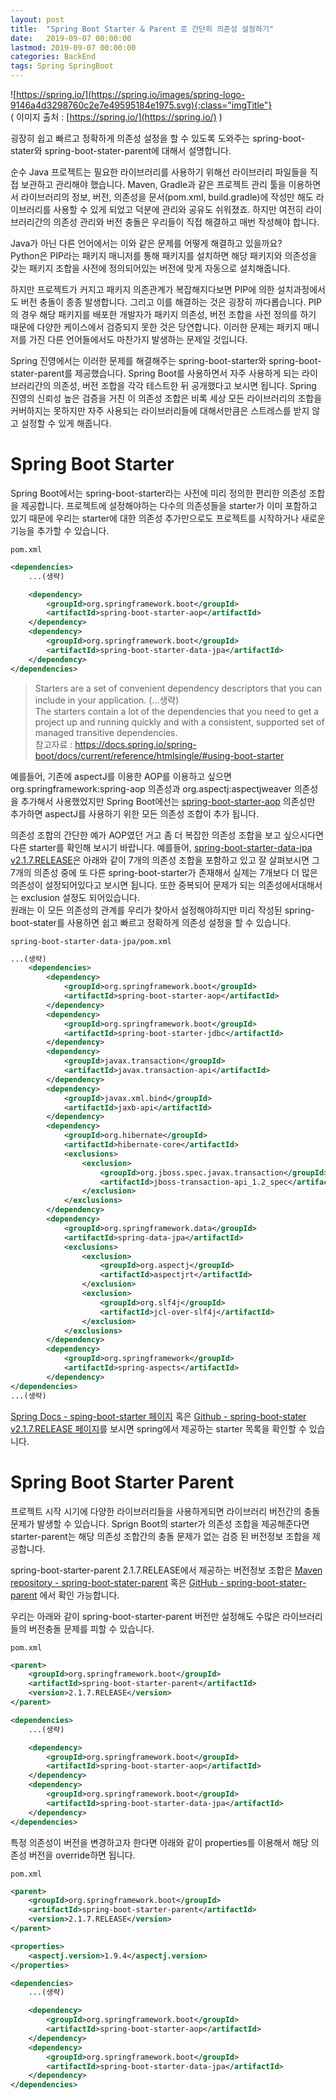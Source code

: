 ```yaml
---
layout: post
title:  "Spring Boot Starter & Parent 로 간단히 의존성 설정하기"
date:   2019-09-07 00:00:00 
lastmod: 2019-09-07 00:00:00  
categories: BackEnd
tags: Spring SpringBoot
---
```


![https://spring.io/](https://spring.io/images/spring-logo-9146a4d3298760c2e7e49595184e1975.svg){:class="imgTitle"}  
( 이미지 출처 : [https://spring.io/](https://spring.io/) )  

굉장히 쉽고 빠르고 정확하게 의존성 설정을 할 수 있도록 도와주는 spring-boot-stater와 spring-boot-stater-parent에 대해서 설명합니다.  

<!--more-->

순수 Java 프로젝트는 필요한 라이브러리를 사용하기 위해선 라이브러리 파일들을 직접 보관하고 관리해야 했습니다. Maven, Gradle과 같은 프로젝트 관리 툴을 이용하면서 라이브러리의 정보, 버전, 의존성을 문서(pom.xml, build.gradle)에 작성만 해도 라이브러리를 사용할 수 있게 되었고 덕분에 관리와 공유도 쉬워졌죠. 하지만 여전히 라이브러리간의 의존성 관리와 버전 충돌은 우리들이 직접 해결하고 매번 작성해야 합니다.  

Java가 아닌 다른 언어에서는 이와 같은 문제를 어떻게 해결하고 있을까요?  
Python은 PIP라는 패키지 매니저를 통해 패키지를 설치하면 해당 패키지와 의존성을 갖는 패키지 조합을 사전에 정의되어있는 버전에 맞게 자동으로 설치해줍니다.  

하지만 프로젝트가 커지고 패키지 의존관계가 복잡해지다보면 PIP에 의한 설치과정에서도 버전 충돌이 종종 발생합니다. 그리고 이를 해결하는 것은 굉장히 까다롭습니다. PIP의 경우 해당 패키지를 배포한 개발자가 패키지 의존성, 버전 조합을 사전 정의를 하기 때문에 다양한 케이스에서 검증되지 못한 것은 당연합니다. 이러한 문제는 패키지 매니저를 가진 다른 언어들에서도 마찬가지 발생하는 문제일 것입니다.  

Spring 진영에서는 이러한 문제를 해결해주는 spring-boot-starter와 spring-boot-stater-parent를 제공했습니다. Spring Boot를 사용하면서 자주 사용하게 되는 라이브러리간의 의존성, 버전 조합을 각각 테스트한 뒤 공개했다고 보시면 됩니다. Spring 진영의 신뢰성 높은 검증을 거친 이 의존성 조합은 비록 세상 모든 라이브러리의 조합을 커버하지는 못하지만 자주 사용되는 라이브러리들에 대해서만큼은 스트레스를 받지 않고 설정할 수 있게 해줍니다.  

# Spring Boot Starter

Spring Boot에서는 spring-boot-starter라는 사전에 미리 정의한 편리한 의존성 조합을 제공합니다. 프로젝트에 설정해야하는 다수의 의존성들을 starter가 이미 포함하고 있기 때문에 우리는 starter에 대한 의존성 추가만으로도 프로젝트를 시작하거나 새로운 기능을 추가할 수 있습니다.  

```pom.xml```

~~~xml
<dependencies>
    ...(생략)

    <dependency>
        <groupId>org.springframework.boot</groupId>
        <artifactId>spring-boot-starter-aop</artifactId>
    </dependency>
    <dependency>
        <groupId>org.springframework.boot</groupId>
        <artifactId>spring-boot-starter-data-jpa</artifactId>
    </dependency>
</dependencies>
~~~


>Starters are a set of convenient dependency descriptors that you can include in your application. (...생략)  
>The starters contain a lot of the dependencies that you need to get a project up and running quickly and with a consistent, supported set of managed transitive dependencies.  
>참고자료 : https://docs.spring.io/spring-boot/docs/current/reference/htmlsingle/#using-boot-starter  

예를들어, 기존에 aspectJ를 이용한 AOP를 이용하고 싶으면 org.springframework:spring-aop 의존성과 org.aspectj:aspectjweaver 의존성을 추가해서 사용했었지만 Spring Boot에선는 [spring-boot-starter-aop](https://github.com/spring-projects/spring-boot/blob/v2.1.7.RELEASE/spring-boot-project/spring-boot-starters/spring-boot-starter-aop/pom.xml) 의존성만 추가하면 aspectJ를 사용하기 위한 모든 의존성 조합이 추가 됩니다.  

의존성 조합의 간단한 예가 AOP였던 거고 좀 더 복잡한 의존성 조합을 보고 싶으시다면 다른 starter를 확인해 보시기 바랍니다. 예를들어, [spring-boot-starter-data-jpa v2.1.7.RELEASE](https://github.com/spring-projects/spring-boot/blob/v2.1.7.RELEASE/spring-boot-project/spring-boot-starters/spring-boot-starter-data-jpa/pom.xml)은 아래와 같이 7개의 의존성 조합을 포함하고 있고 잘 살펴보시면 그 7개의 의존성 중에 또 다른 spring-boot-starter가 존재해서 실제는 7개보다 더 많은 의존성이 설정되어있다고 보시면 됩니다. 또한 중복되어 문제가 되는 의존성에서대해서는 exclusion 설정도 되어있습니다.  
원래는 이 모든 의존성의 관계를 우리가 찾아서 설정해야하지만 미리 작성된 spring-boot-stater를 사용하면 쉽고 빠르고 정확하게 의존성 설정을 할 수 있습니다.  

```spring-boot-starter-data-jpa/pom.xml```

~~~xml
...(생략)
	<dependencies>
		<dependency>
			<groupId>org.springframework.boot</groupId>
			<artifactId>spring-boot-starter-aop</artifactId>
		</dependency>
		<dependency>
			<groupId>org.springframework.boot</groupId>
			<artifactId>spring-boot-starter-jdbc</artifactId>
		</dependency>
		<dependency>
			<groupId>javax.transaction</groupId>
			<artifactId>javax.transaction-api</artifactId>
		</dependency>
		<dependency>
			<groupId>javax.xml.bind</groupId>
			<artifactId>jaxb-api</artifactId>
		</dependency>
		<dependency>
			<groupId>org.hibernate</groupId>
			<artifactId>hibernate-core</artifactId>
			<exclusions>
				<exclusion>
					<groupId>org.jboss.spec.javax.transaction</groupId>
					<artifactId>jboss-transaction-api_1.2_spec</artifactId>
				</exclusion>
			</exclusions>
		</dependency>
		<dependency>
			<groupId>org.springframework.data</groupId>
			<artifactId>spring-data-jpa</artifactId>
			<exclusions>
				<exclusion>
					<groupId>org.aspectj</groupId>
					<artifactId>aspectjrt</artifactId>
				</exclusion>
				<exclusion>
					<groupId>org.slf4j</groupId>
					<artifactId>jcl-over-slf4j</artifactId>
				</exclusion>
			</exclusions>
		</dependency>
		<dependency>
			<groupId>org.springframework</groupId>
			<artifactId>spring-aspects</artifactId>
		</dependency>
</dependencies>
...(생략)
~~~


[Spring Docs - sping-boot-starter 페이지](https://docs.spring.io/spring-boot/docs/current/reference/htmlsingle/#using-boot-starter) 혹은 [Github - spring-boot-stater v2.1.7.RELEASE 페이지](https://github.com/spring-projects/spring-boot/blob/v2.1.7.RELEASE/spring-boot-project/spring-boot-starters)를 보시면 spring에서 제공하는 starter 목록을 확인할 수 있습니다.  


# Spring Boot Starter Parent

프로젝트 시작 시기에 다양한 라이브러리들을 사용하게되면 라이브러리 버전간의 충돌문제가 발생할 수 있습니다. Sprign Boot의 starter가 의존성 조합을 제공해준다면 starter-parent는 해당 의존성 조합간의 충돌 문제가 없는 검증 된 버전정보 조합을 제공합니다.  

spring-boot-starter-parent 2.1.7.RELEASE에서 제공하는 버전정보 조합은 [Maven repository - spring-boot-stater-parent](https://mvnrepository.com/artifact/org.springframework.boot/spring-boot-starter-parent/2.1.7.RELEASE) 혹은 [GitHub - spring-boot-stater-parent](https://github.com/spring-projects/spring-boot/blob/v2.1.7.RELEASE/spring-boot-project/spring-boot-parent/pom.xml) 에서 확인 가능합니다.  

우리는 아래와 같이 spring-boot-starter-parent 버전만 설정해도 수많은 라이브러리들의 버전충돌 문제를 피할 수 있습니다.  

```pom.xml```

~~~xml
<parent>
    <groupId>org.springframework.boot</groupId>
    <artifactId>spring-boot-starter-parent</artifactId>
    <version>2.1.7.RELEASE</version>
</parent>

<dependencies>
    ...(생략)

    <dependency>
        <groupId>org.springframework.boot</groupId>
        <artifactId>spring-boot-starter-aop</artifactId>
    </dependency>
    <dependency>
        <groupId>org.springframework.boot</groupId>
        <artifactId>spring-boot-starter-data-jpa</artifactId>
    </dependency>
</dependencies>
~~~


특정 의존성이 버전을 변경하고자 한다면 아래와 같이 properties를 이용해서 해당 의존성 버전을 override하면 됩니다.  

```pom.xml```

~~~xml
<parent>
    <groupId>org.springframework.boot</groupId>
    <artifactId>spring-boot-starter-parent</artifactId>
    <version>2.1.7.RELEASE</version>
</parent>

<properties>
    <aspectj.version>1.9.4</aspectj.version>
</properties>

<dependencies>
    ...(생략)

    <dependency>
        <groupId>org.springframework.boot</groupId>
        <artifactId>spring-boot-starter-aop</artifactId>
    </dependency>
    <dependency>
        <groupId>org.springframework.boot</groupId>
        <artifactId>spring-boot-starter-data-jpa</artifactId>
    </dependency>
</dependencies>
~~~

